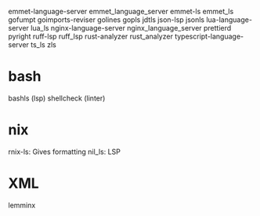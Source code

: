 emmet-language-server emmet_language_server
emmet-ls emmet_ls
gofumpt
goimports-reviser
golines
gopls
jdtls
json-lsp jsonls
lua-language-server lua_ls
nginx-language-server nginx_language_server
prettierd
pyright
ruff-lsp ruff_lsp
rust-analyzer rust_analyzer
typescript-language-server ts_ls
zls

# bash
bashls (lsp)
shellcheck (linter)


# nix
rnix-ls: Gives formatting
nil_ls: LSP

# XML
lemminx
